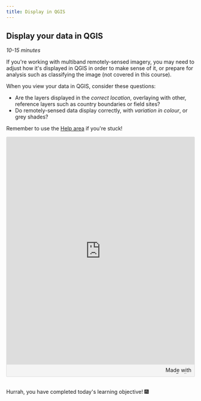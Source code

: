 ```yaml
---
title: Display in QGIS
---
```


## Display your data in QGIS
*10-15 minutes*

If you're working with multiband remotely-sensed imagery, you may need to adjust how it's displayed in QGIS in order to make sense of it, or prepare for analysis such as classifying the image (not covered in this course).

When you view your data in QGIS, consider these questions:
- Are the layers displayed in the *correct location*, overlaying with other, reference layers such as country boundaries or field sites?
- Do remotely-sensed data display correctly, with *variation in colour*, or grey shades?

Remember to use the [Help area](https://padlet.com/VerdantLearn_LT/GISRefresher1_HelpArea_May2021) if you're stuck!

<div class="padlet-embed" style="border:1px solid rgba(0,0,0,0.1);border-radius:2px;box-sizing:border-box;overflow:hidden;position:relative;width:100%;background:#F4F4F4"><p style="padding:0;margin:0"><iframe src="https://padlet.com/embed/cz5bv5cx6hfpnh2a" frameborder="0" allow="camera;microphone;geolocation" style="width:100%;height:608px;display:block;padding:0;margin:0"></iframe></p><div style="padding:8px;text-align:right;margin:0;"><a href="https://padlet.com?ref=embed" style="padding:0;margin:0;border:none;display:block;line-height:1;height:16px" target="_blank"><img src="https://padlet.net/embeds/made_with_padlet.png" width="86" height="16" style="padding:0;margin:0;background:none;border:none;display:inline;box-shadow:none" alt="Made with Padlet"></a></div></div>

<br>

Hurrah, you have completed today's learning objective!  :fireworks:

